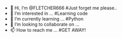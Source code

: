 - 👋 Hi, I’m @FLETCHER666  #Just forget me please..
- 👀 I’m interested in ...  #Learning code
- 🌱 I’m currently learning ...  #Python
- 💞️ I’m looking to collaborate on ...
- 📫 How to reach me ...  #GET AWAY!

<!---
FLETCHER666/FLETCHER666 is a ✨ special ✨ repository because its `README.md` (this file) appears on your GitHub profile.
You can click the Preview link to take a look at your changes.
--->
